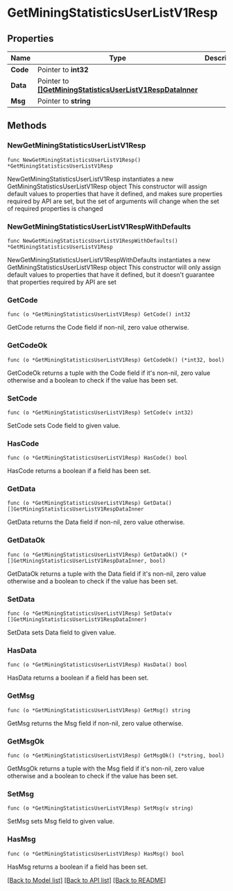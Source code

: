 # GetMiningStatisticsUserListV1Resp

## Properties

Name | Type | Description | Notes
------------ | ------------- | ------------- | -------------
**Code** | Pointer to **int32** |  | [optional] 
**Data** | Pointer to [**[]GetMiningStatisticsUserListV1RespDataInner**](GetMiningStatisticsUserListV1RespDataInner.md) |  | [optional] 
**Msg** | Pointer to **string** |  | [optional] 

## Methods

### NewGetMiningStatisticsUserListV1Resp

`func NewGetMiningStatisticsUserListV1Resp() *GetMiningStatisticsUserListV1Resp`

NewGetMiningStatisticsUserListV1Resp instantiates a new GetMiningStatisticsUserListV1Resp object
This constructor will assign default values to properties that have it defined,
and makes sure properties required by API are set, but the set of arguments
will change when the set of required properties is changed

### NewGetMiningStatisticsUserListV1RespWithDefaults

`func NewGetMiningStatisticsUserListV1RespWithDefaults() *GetMiningStatisticsUserListV1Resp`

NewGetMiningStatisticsUserListV1RespWithDefaults instantiates a new GetMiningStatisticsUserListV1Resp object
This constructor will only assign default values to properties that have it defined,
but it doesn't guarantee that properties required by API are set

### GetCode

`func (o *GetMiningStatisticsUserListV1Resp) GetCode() int32`

GetCode returns the Code field if non-nil, zero value otherwise.

### GetCodeOk

`func (o *GetMiningStatisticsUserListV1Resp) GetCodeOk() (*int32, bool)`

GetCodeOk returns a tuple with the Code field if it's non-nil, zero value otherwise
and a boolean to check if the value has been set.

### SetCode

`func (o *GetMiningStatisticsUserListV1Resp) SetCode(v int32)`

SetCode sets Code field to given value.

### HasCode

`func (o *GetMiningStatisticsUserListV1Resp) HasCode() bool`

HasCode returns a boolean if a field has been set.

### GetData

`func (o *GetMiningStatisticsUserListV1Resp) GetData() []GetMiningStatisticsUserListV1RespDataInner`

GetData returns the Data field if non-nil, zero value otherwise.

### GetDataOk

`func (o *GetMiningStatisticsUserListV1Resp) GetDataOk() (*[]GetMiningStatisticsUserListV1RespDataInner, bool)`

GetDataOk returns a tuple with the Data field if it's non-nil, zero value otherwise
and a boolean to check if the value has been set.

### SetData

`func (o *GetMiningStatisticsUserListV1Resp) SetData(v []GetMiningStatisticsUserListV1RespDataInner)`

SetData sets Data field to given value.

### HasData

`func (o *GetMiningStatisticsUserListV1Resp) HasData() bool`

HasData returns a boolean if a field has been set.

### GetMsg

`func (o *GetMiningStatisticsUserListV1Resp) GetMsg() string`

GetMsg returns the Msg field if non-nil, zero value otherwise.

### GetMsgOk

`func (o *GetMiningStatisticsUserListV1Resp) GetMsgOk() (*string, bool)`

GetMsgOk returns a tuple with the Msg field if it's non-nil, zero value otherwise
and a boolean to check if the value has been set.

### SetMsg

`func (o *GetMiningStatisticsUserListV1Resp) SetMsg(v string)`

SetMsg sets Msg field to given value.

### HasMsg

`func (o *GetMiningStatisticsUserListV1Resp) HasMsg() bool`

HasMsg returns a boolean if a field has been set.


[[Back to Model list]](../README.md#documentation-for-models) [[Back to API list]](../README.md#documentation-for-api-endpoints) [[Back to README]](../README.md)


